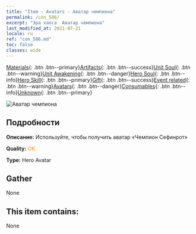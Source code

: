 ```yaml
---
title: "Item - Avatars - Аватар чемпиона"
permalink: /con_586/
excerpt: "Эра хаоса  Аватар чемпиона"
last_modified_at: 2021-07-21
locale: ru
ref: "con_586.md"
toc: false
classes: wide
---
```

 [Materials](/ItemsRU/){: .btn .btn--primary}[Artifacts](/ItemsRU/Artifacts/){: .btn .btn--success}[Unit Soul](/ItemsRU/UnitSoul/){: .btn .btn--warning}[Unit Awakening](/ItemsRU/UnitAwakening/){: .btn .btn--danger}[Hero Soul](/ItemsRU/HeroSoul/){: .btn .btn--info}[Hero Skill](/ItemsRU/HeroSkill/){: .btn .btn--primary}[Gift](/ItemsRU/Gift/){: .btn .btn--success}[Event related](/ItemsRU/Events/){: .btn .btn--warning}[Avatars](/ItemsRU/Avatars/){: .btn .btn--danger}[Consumables](/ItemsRU/Consumables/){: .btn .btn--info}[Unknown](/ItemsRU/Unknown/){: .btn .btn--primary}

 ![Аватар чемпиона](/images/h/h_Sephinroth2.jpg)

## Подробности
 **Описание:** Используйте, чтобы получить аватар «Чемпион Сефинрот»

 **Quality:** <span style="color: #FF8C00">OK</span>

 **Type:** Hero Avatar

## Gather

  None

## This item contains:

  None

